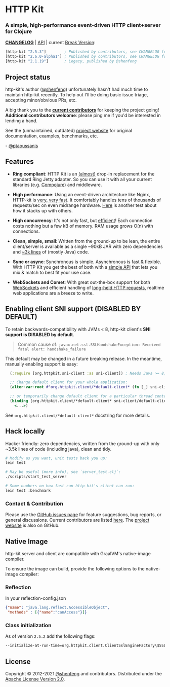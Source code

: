 # HTTP Kit

### A simple, high-performance event-driven HTTP client+server for Clojure

**[CHANGELOG][]** | [API][] | current [Break Version][]:

```clojure
[http-kit "2.5.3"]        ; Published by contributors, see CHANGELOG for details (stable)
[http-kit "2.6.0-alpha1"] ; Published by contributors, see CHANGELOG for details (dev)
[http-kit "2.1.19"]       ; Legacy, published by @shenfeng
```

## Project status

http-kit's author ([@shenfeng][]) unfortunately hasn't had much time to maintain http-kit recently. To help out I'll be doing basic issue triage, accepting minor/obvious PRs, etc.

A big thank you to the **[current contributors](https://github.com/http-kit/http-kit/graphs/contributors)** for keeping the project going! **Additional contributors welcome**: please ping me if you'd be interested in lending a hand.

See the (unmaintained, outdated) [project website][] for original documentation, examples, benchmarks, etc.

\- [@ptaoussanis][]

## Features

- **Ring compliant**: HTTP Kit is an [(almost)](http://http-kit.github.io/migration.html) drop-in replacement for the standard Ring Jetty adapter. So you can use it with all your current libraries (e.g. [Compojure](http://http-kit.github.io/server.html#routing)) and middleware.

- **High performance**: Using an event-driven architecture like Nginx, HTTP-kit is [very, very fast](https://github.com/ptaoussanis/clojure-web-server-benchmarks). It comfortably handles tens of thousands of requests/sec on even midrange hardware. [Here](http://www.techempower.com/benchmarks/#section=data-r3) is another test about how it stacks up with others.

- **High concurrency**: It's not only fast, but [efficient](http://http-kit.github.io/600k-concurrent-connection-http-kit.html)! Each connection costs nothing but a few kB of memory. RAM usage grows O(n) with connections.

- **Clean, simple, small**: Written from the ground-up to be lean, the entire client/server is available as a single ~90kB JAR with zero dependencies and [~3k lines](http://http-kit.github.io/http-kit-clean-small.html) of (mostly Java) code.

- **Sync or async**: Synchronous is simple. Asynchronous is fast & flexible. With HTTP Kit you get the best of both with a [simple API](http://http-kit.github.io/client.html) that lets you mix & match to best fit your use case.

- **WebSockets and Comet**: With great out-the-box support for both [WebSockets](http://http-kit.github.io/server.html#websocket) and efficient handling of [long-held HTTP requests](http://http-kit.github.io/server.html#async), realtime web applications are a breeze to write.

## Enabling client SNI support (DISABLED BY DEFAULT)

To retain backwards-compatibility with JVMs < 8, http-kit client's **SNI support is DISABLED by default**.

> Common cause of: `javax.net.ssl.SSLHandshakeException: Received fatal alert: handshake_failure`

This default may be changed in a future breaking release. In the meantime, manually enabling support is easy:

```clojure
  (:require [org.httpkit.sni-client :as sni-client]) ; Needs Java >= 8, http-kit >= 2.4.0-alpha6

  ;; Change default client for your whole application:
  (alter-var-root #'org.httpkit.client/*default-client* (fn [_] sni-client/default-client))

  ;; or temporarily change default client for a particular thread context:
  (binding [org.httpkit.client/*default-client* sni-client/default-client]
    <...>)
```

See `org.httpkit.client/*default-client*` docstring for more details.

## Hack locally

Hacker friendly: zero dependencies, written from the ground-up with only ~3.5k lines of code (including java), clean and tidy.

```sh
# Modify as you want, unit tests back you up:
lein test

# May be useful (more info), see `server_test.clj`:
./scripts/start_test_server

# Some numbers on how fast can http-kit's client can run:
lein test :benchmark
```

### Contact & Contribution

Please use the [GitHub issues page](https://github.com/http-kit/http-kit/issues) for feature suggestions, bug reports, or general discussions. Current contributors are listed [here](https://github.com/http-kit/http-kit/graphs/contributors). The [project website][] is also on GitHub.

## Native Image

http-kit server and client are compatible with GraalVM's native-image compiler.

To ensure the image can build, provide the following options to the native-image compiler:

### Reflection

In your reflection-config.json

```json
{"name": "java.lang.reflect.AccessibleObject",
 "methods" : [{"name":"canAccess"}]}
```

### Class initialization

As of version `2.5.2` add the following flags:

```sh
--initialize-at-run-time=org.httpkit.client.ClientSslEngineFactory\$SSLHolder
```

## License

Copyright &copy; 2012-2021 [@shenfeng][] and contributors. Distributed under the [Apache License Version 2.0](http://www.apache.org/licenses/LICENSE-2.0.html).

[CHANGELOG]: https://github.com/http-kit/http-kit/releases
[API]: http://http-kit.github.io/http-kit/
[@shenfeng]: https://github.com/shenfeng
[@ptaoussanis]: https://github.com/ptaoussanis
[project website]: https://http-kit.github.io
[Break Version]: https://github.com/ptaoussanis/encore/blob/master/BREAK-VERSIONING.md
